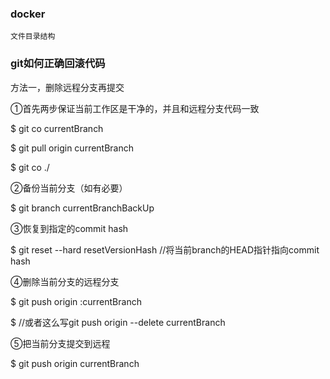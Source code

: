 ### docker
    文件目录结构
### git如何正确回滚代码

方法一，删除远程分支再提交

①首先两步保证当前工作区是干净的，并且和远程分支代码一致

$ git co currentBranch

$ git pull origin currentBranch

$ git co ./

②备份当前分支（如有必要）

$ git branch currentBranchBackUp

③恢复到指定的commit hash

$ git reset --hard resetVersionHash //将当前branch的HEAD指针指向commit hash

④删除当前分支的远程分支

$ git push origin :currentBranch

$ //或者这么写git push origin --delete currentBranch

⑤把当前分支提交到远程

$ git push origin currentBranch



